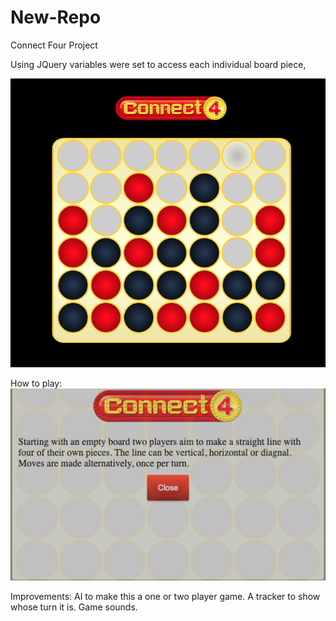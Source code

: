 # New-Repo
Connect Four Project

Using JQuery variables were set to access each individual board piece, 

![Image of Game Board](https://github.com/TCJohnson1/New-Repo/blob/main/images/GameBoard.jpeg)



How to play:
![Image of How To Play](https://github.com/TCJohnson1/New-Repo/blob/main/images/HowToPlay.jpeg)

Improvements:
AI to make this a one or two player game.
A tracker to show whose turn it is.
Game sounds.